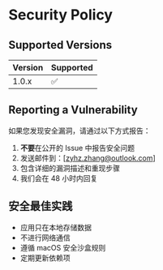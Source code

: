 # Security Policy

## Supported Versions

| Version | Supported          |
| ------- | ------------------ |
| 1.0.x   | :white_check_mark: |

## Reporting a Vulnerability

如果您发现安全漏洞，请通过以下方式报告：

1. **不要**在公开的 Issue 中报告安全问题
2. 发送邮件到：[zyhz.zhang@outlook.com]
3. 包含详细的漏洞描述和重现步骤
4. 我们会在 48 小时内回复

## 安全最佳实践

- 应用只在本地存储数据
- 不进行网络通信
- 遵循 macOS 安全沙盒规则
- 定期更新依赖项